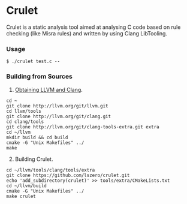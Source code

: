 # Crulet
Crulet is a static analysis tool aimed at analysing C code based on rule checking (like Misra rules) and written by using Clang LibTooling.

### Usage

```shell
$ ./crulet test.c --
```

### Building from Sources

1. [Obtaining LLVM and Clang](http://clang.llvm.org/get_started.html).

```shell
cd ~
git clone http://llvm.org/git/llvm.git
cd llvm/tools
git clone http://llvm.org/git/clang.git
cd clang/tools
git clone http://llvm.org/git/clang-tools-extra.git extra
cd ~/llvm
mkdir build && cd build
cmake -G "Unix Makefiles" ../
make
```

2. Building Crulet.

```shell
cd ~/llvm/tools/clang/tools/extra
git clone https://github.com/lszero/crulet.git
echo 'add_subdirectory(crulet)' >> tools/extra/CMakeLists.txt
cd ~/llvm/build
cmake -G "Unix Makefiles" ../
make crulet
```

